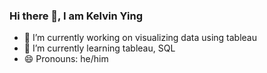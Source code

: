 ### Hi there 👋, I am Kelvin Ying
- 🔭 I’m currently working on visualizing data using tableau 
- 🌱 I’m currently learning tableau, SQL
- 😄 Pronouns: he/him

<!--
**KelvYing/KelvYing** is a ✨ _special_ ✨ repository because its `README.md` (this file) appears on your GitHub profile.

Here are some ideas to get you started:


- 👯 I’m looking to collaborate on ...
- 🤔 I’m looking for help with ...
- 💬 Ask me about ...
- 📫 How to reach me: ...

- ⚡ Fun fact: ...
-->
